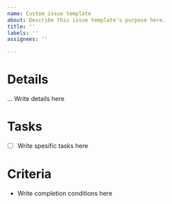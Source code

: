 ```yaml
---
name: Custom issue template
about: Describe this issue template's purpose here.
title: ''
labels: ''
assignees: ''

---
```


# Details

... Write details here

# Tasks

- [ ] Write spesific tasks here

# Criteria

- Write completion conditions here
